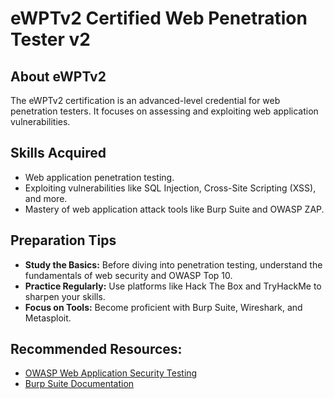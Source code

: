 # eWPTv2 Certified Web Penetration Tester v2

## About eWPTv2
The eWPTv2 certification is an advanced-level credential for web penetration testers. It focuses on assessing and exploiting web application vulnerabilities.

## Skills Acquired
- Web application penetration testing.
- Exploiting vulnerabilities like SQL Injection, Cross-Site Scripting (XSS), and more.
- Mastery of web application attack tools like Burp Suite and OWASP ZAP.

## Preparation Tips
- **Study the Basics:** Before diving into penetration testing, understand the fundamentals of web security and OWASP Top 10.
- **Practice Regularly:** Use platforms like Hack The Box and TryHackMe to sharpen your skills.
- **Focus on Tools:** Become proficient with Burp Suite, Wireshark, and Metasploit.

## Recommended Resources:
- [OWASP Web Application Security Testing](https://owasp.org)
- [Burp Suite Documentation](https://portswigger.net/burp)
